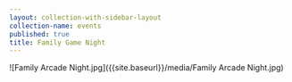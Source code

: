 ```yaml
---
layout: collection-with-sidebar-layout
collection-name: events
published: true
title: Family Game Night
---
```

![Family Arcade Night.jpg]({{site.baseurl}}/media/Family Arcade Night.jpg)
